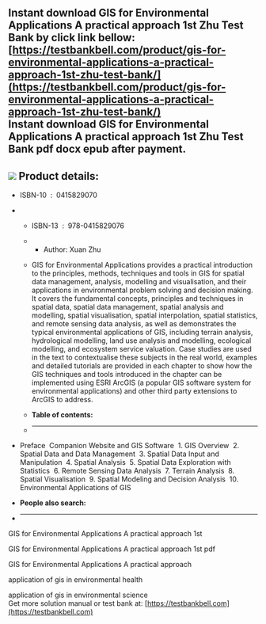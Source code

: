 Instant download **GIS for Environmental Applications A practical approach 1st Zhu Test Bank** by click link bellow:  
[https://testbankbell.com/product/gis-for-environmental-applications-a-practical-approach-1st-zhu-test-bank/](https://testbankbell.com/product/gis-for-environmental-applications-a-practical-approach-1st-zhu-test-bank/)  
**Instant download GIS for Environmental Applications A practical approach 1st Zhu Test Bank pdf docx epub after payment.**
---------------------------------------------------------------------------------------------------------------------------


![](https://testbankbell.com/wp-content/uploads/2023/05/gis-for-environmental-applications-a-practical-approach-1st-zhu-test-bank.jpg)
**Product details:**
--------------------


* ISBN-10 ‏ : ‎ 0415829070
* * ISBN-13 ‏ : ‎ 978-0415829076
  * * Author: Xuan Zhu
   
  * GIS for Environmental Applications provides a practical introduction to the principles, methods, techniques and tools in GIS for spatial data management, analysis, modelling and visualisation, and their applications in environmental problem solving and decision making. It covers the fundamental concepts, principles and techniques in spatial data, spatial data management, spatial analysis and modelling, spatial visualisation, spatial interpolation, spatial statistics, and remote sensing data analysis, as well as demonstrates the typical environmental applications of GIS, including terrain analysis, hydrological modelling, land use analysis and modelling, ecological modelling, and ecosystem service valuation. Case studies are used in the text to contextualise these subjects in the real world, examples and detailed tutorials are provided in each chapter to show how the GIS techniques and tools introduced in the chapter can be implemented using ESRI ArcGIS (a popular GIS software system for environmental applications) and other third party extensions to ArcGIS to address.
  * **Table of contents:**
  * ----------------------
 
* Preface  Companion Website and GIS Software  1. GIS Overview  2. Spatial Data and Data Management  3. Spatial Data Input and Manipulation  4. Spatial Analysis  5. Spatial Data Exploration with Statistics  6. Remote Sensing Data Analysis  7. Terrain Analysis  8. Spatial Visualisation  9. Spatial Modeling and Decision Analysis  10. Environmental Applications of GIS
* **People also search:**
* -----------------------

GIS for Environmental Applications A practical approach 1st

GIS for Environmental Applications A practical approach 1st pdf

GIS for Environmental Applications A practical approach

application of gis in environmental health

application of gis in environmental science  
 Get more solution manual or test bank at: [https://testbankbell.com](https://testbankbell.com)
